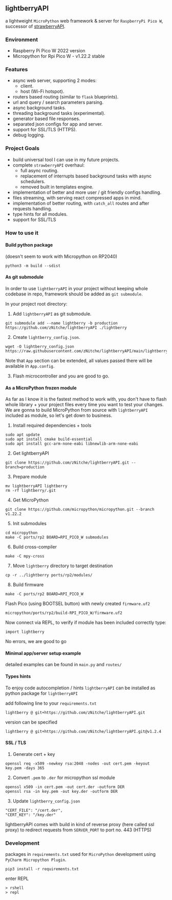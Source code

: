 ## lightberryAPI 

a lightweight `MicroPython` web framework & server for `RaspberryPi Pico W`,
successor of [strawberryAPI](https://github.com/zNitche/strawberryAPI).

### Environment
- Raspberry Pi Pico W 2022 version
- Micropython for Rpi Pico W - v1.22.2 stable

### Features
- async web server, supporting 2 modes:
  - client.
  - host (Wi-Fi hotspot).
- routers based routing (similar to `flask` blueprints).
- url and query / search parameters parsing.
- async background tasks.
- threading background tasks (experimental).
- generator based file responses.
- separated json configs for app and server.
- support for SSL/TLS (HTTPS).
- debug logging.

### Project Goals
- build universal tool I can use in my future projects.
- complete `strawberryAPI` overhaul:
  - full async routing.
  - replacement of interrupts based background tasks with async schedulers.
  - removed built in templates engine.
- implementation of better and more user / git friendly configs handling.
- files streaming, with serving react compressed apps in mind.
- implementation of better routing, with `catch_all` routes and after
requests handling.
- type hints for all modules.
- support for SSL/TLS

### How to use it

#### Build python package 
(doesn't seem to work with Micropython on RP2040)
```
python3 -m build --sdist
```

#### As git submodule

In order to use `lightberryAPI` in your project without keeping whole 
codebase in repo, framework should be added as `git submodule`.

In your project root directory:

1. Add `lightberryAPI` as git submodule.
```
git submodule add --name lightberry -b production https://github.com/zNitche/lightberryAPI ./lightberry
```

2. Create `lightberry_config.json`.
```
wget -O lightberry_config.json https://raw.githubusercontent.com/zNitche/lightberryAPI/main/lightberry_config.template.json
```

Note that `App` section can be extended, all values passed there
will be available in `App.config`.

3. Flash microcontroller and you are good to go.

#### As a MicroPython frozen module

As far as I know it is the fastest method to work with, 
you don't have to flash whole library + your project files every time you want
to test your changes. We are gonna to build MicroPython from source with 
`lightberryAPI` included as module, so let's get down to business.

1. Install required dependencies + tools
```
sudo apt update
sudo apt install cmake build-essential
sudo apt install gcc-arm-none-eabi libnewlib-arm-none-eabi
```

2. Get lightberryAPI
```
git clone https://github.com/zNitche/lightberryAPI.git --branch=production
```

3. Prepare module
```
mv lightberryAPI lightberry
rm -rf lightberry/.git
```

4. Get MicroPython
```
git clone https://github.com/micropython/micropython.git --branch v1.22.2
```

5. Init submodules
```
cd micropython
make -C ports/rp2 BOARD=RPI_PICO_W submodules
```

6. Build cross-compiler
```
make -C mpy-cross
```

7. Move `lightberry` directory to target destination
```
cp -r ../lightberry ports/rp2/modules/
```

8. Build firmware
```
make -C ports/rp2 BOARD=RPI_PICO_W
```

Flash Pico (using BOOTSEL button) with newly created `firmware.uf2`
```
micropython/ports/rp2/build-RPI_PICO_W/firmware.uf2
```
Now connect via REPL, to verify if module has been included correctly type:
```
import lightberry
```

No errors, we are good to go

#### Minimal app/server setup example
detailed examples can be found in `main.py` and `routes/`

#### Types hints
To enjoy code autocompletion / hints `lightberryAPI` can be installed as python package
for `lightberryAPI`

add following line to your `requirements.txt`
```
lightberry @ git+https://github.com/zNitche/lightberryAPI.git
```

version can be specified
```
lightberry @ git+https://github.com/zNitche/lightberryAPI.git@v1.2.4
```

#### SSL / TLS

1. Generate cert + key
```
openssl req -x509 -newkey rsa:2048 -nodes -out cert.pem -keyout key.pem -days 365
```

2. Convert `.pem` to `.der` for micropython ssl module
```
openssl x509 -in cert.pem -out cert.der -outform DER
openssl rsa -in key.pem -out key.der -outform DER
```

3. Update `lightberry_config.json`
```
"CERT_FILE": "/cert.der",
"CERT_KEY": "/key.der"
```

lightberryAPI comes with build in kind of reverse proxy (here called ssl proxy) to
redirect requests from `SERVER_PORT` to port no. 443 (HTTPS)

### Development

packages in `requirements.txt` used for `MicroPython` development 
using `PyCharm Micropython Plugin`.

```
pip3 install -r requirements.txt
```

enter REPL

```
> rshell
> repl
```

